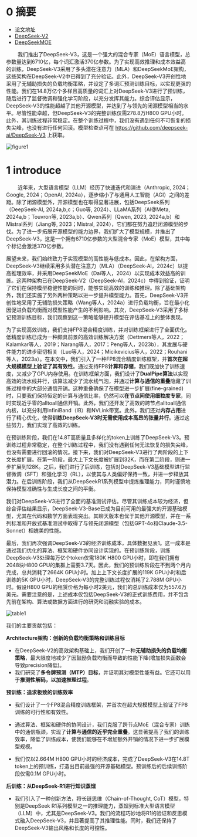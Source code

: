 # 0 摘要
- [论文地址](https://github.com/deepseek-ai/DeepSeek-V3/blob/main/DeepSeek_V3.pdf)
- [DeepSeek-V2](https://arxiv.org/pdf/2405.04434)
- [DeepSeekMOE](https://arxiv.org/pdf/2401.06066)

&nbsp;&nbsp;&nbsp;&nbsp;&nbsp;&nbsp;&nbsp;&nbsp;我们推出了DeepSeek-V3，这是一个强大的混合专家（MoE）语言模型，总参数量达到6710亿，每个词汇激活370亿参数。为了实现高效推理和成本效益高的训练，DeepSeek-V3采用了多头潜在注意力（MLA）和DeepSeekMoE架构，这些架构在DeepSeek-V2中已得到了充分验证。此外，DeepSeek-V3开创性地采用了无辅助损失的负载均衡策略，并设定了多词汇预测训练目标，以实现更强的性能。我们在14.8万亿个多样且高质量的词汇上对DeepSeek-V3进行了预训练，随后进行了监督微调和强化学习阶段，以充分发挥其能力。综合评估显示，DeepSeek-V3的性能超越了其他开源模型，并达到了与领先的闭源模型相当的水平。尽管性能卓越，但DeepSeek-V3的完整训练仅需278.8万H800 GPU小时。此外，其训练过程非常稳定。在整个训练过程中，我们没有遇到任何不可恢复的损失尖峰，也没有进行任何回滚。模型检查点可在  https://github.com/deepseek-ai/DeepSeek-V3 上获取。<br>

![figure1](images/figure1.png)

# 1 introduce
&nbsp;&nbsp;&nbsp;&nbsp;&nbsp;&nbsp;&nbsp;&nbsp;近年来，大型语言模型（LLM）经历了快速迭代和演进（Anthropic, 2024；Google, 2024；OpenAI, 2024a），逐步缩小了与通用人工智能（AGI）之间的差距。除了闭源模型外，开源模型也在取得显著进展，包括DeepSeek系列（DeepSeek-AI, 2024a,b,c；Guo等, 2024）、LLaMA系列（AI@Meta, 2024a,b；Touvron等, 2023a,b）、Qwen系列（Qwen, 2023, 2024a,b）和Mistral系列（Jiang等, 2023；Mistral, 2024），它们都在努力追赶闭源模型的步伐。为了进一步拓展开源模型的能力边界，我们扩大了模型规模，并推出了DeepSeek-V3，这是一个拥有6710亿参数的大型混合专家（MoE）模型，其中每个标记会激活370亿参数。<br>

展望未来，我们始终致力于实现模型的高性能与低成本。因此，在架构方面，DeepSeek-V3继续采用多头潜在注意力（MLA）（DeepSeek-AI，2024c）以提高推理效率，并采用DeepSeekMoE（Dai等人，2024）以实现成本效益高的训练。这两种架构已在DeepSeek-V2（DeepSeek-AI，2024c）中得到验证，证明了它们在保持模型稳健性能的同时，能够实现高效的训练和推理。除了基础架构外，我们还实施了另外两种策略以进一步提升模型能力。首先，DeepSeek-V3开创性地采用了无辅助损失策略（Wang等人，2024a）进行负载均衡，旨在最小化因促进负载均衡而对模型性能产生的不利影响。其次，DeepSeek-V3采用了多标记预测训练目标，我们观察到这一策略能够提升模型在评估基准上的整体表现。<br>

为了实现高效训练，我们支持FP8混合精度训练，并对训练框架进行了全面优化。低精度训练已成为一种颇具前景的高效训练解决方案（Dettmers等人，2022；Kalamkar等人，2019；Narang等人，2017；Peng等人，2023b），其发展与硬件能力的进步密切相关（Luo等人，2024；Micikevicius等人，2022；Rouhani等人，2023a）。在本文中，我们引入了一种FP8混合精度训练框架，并**首次在超大规模模型上验证了其有效性**。通过支持FP8**计算和存储**，我们既加快了训练速度，又减少了GPU内存使用。在训练框架方面，我们设计了**DualPipe算法**以实现高效的流水线并行，该算法减少了流水线气泡，并通过**计算与通信的重叠**隐藏了训练过程中的大部分通信开销。这种重叠确保了在模型进一步扩展(fine-grained)时，只要我们保持恒定的计算与通信比率，仍然可以**在节点间使用细粒度专家**，同时实现近乎零的alltoall通信开销。此外，我们还开发了高效的跨节点alltoall通信内核，以充分利用InfiniBand（IB）和NVLink带宽。此外，我们还对**内存占用**进行了精心优化，使得**训练DeepSeek-V3时无需使用成本高昂的张量并行**。通过这些努力，我们实现了高效的训练。<br>


在预训练阶段，我们在14.8T高质量且多样化的token上训练了DeepSeek-V3。预训练过程非常稳定，在整个训练过程中，我们没有遇到任何无法恢复的损失尖峰，也没有需要进行回滚的情况。接下来，我们对DeepSeek-V3进行了两阶段的上下文长度扩展。在第一阶段，最大上下文长度被扩展到32K，而在第二阶段，则进一步扩展到128K。之后，我们进行了后训练，包括对DeepSeek-V3基础模型进行监督微调（SFT）和强化学习（RL），以使其与人类偏好保持一致，并进一步释放其潜力。在后训练阶段，我们从DeepSeekR1系列模型中提炼推理能力，同时谨慎地保持模型准确性与生成长度之间的平衡。<br>


我们对DeepSeek-V3进行了全面的基准测试评估。尽管其训练成本较为经济，但综合评估结果显示，DeepSeek-V3-Base已成为目前可用的最强大的开源基础模型，尤其在代码和数学方面表现突出。其聊天版本也优于其他开源模型，并在一系列标准和开放式基准测试中取得了与领先闭源模型（包括GPT-4o和Claude-3.5-Sonnet）相媲美的性能。

最后，我们再次强调DeepSeek-V3的经济训练成本，具体数据见表1。这一成本是通过我们优化的算法、框架和硬件协同设计实现的。在预训练阶段，训练DeepSeek-V3处理每万亿个token仅需180K H800 GPU小时，即在我们拥有2048块H800 GPU的集群上需要3.7天。因此，我们的预训练阶段在不到两个月内完成，总共消耗了2664K GPU小时。加上上下文长度扩展的119K GPU小时和后训练的5K GPU小时，DeepSeek-V3的完整训练过程仅消耗了2.788M GPU小时。假设H800 GPU的租赁价格为每小时2美元，我们的总训练成本仅为557.6万美元。需要注意的是，上述成本仅包括DeepSeek-V3的正式训练费用，并不包含先前在架构、算法或数据方面进行的研究和消融实验的成本。

![table1](images/table1.png)

我们的主要贡献包括：<br>

**Architecture架构：创新的负载均衡策略和训练目标**<br>
- 在DeepSeek-V2的高效架构基础上，我们开创了一种**无辅助损失的负载均衡策略**，最大限度地减少了因鼓励负载均衡而导致的性能下降(增加损失函数会导致precision降低)。<br>
- 我们研究了**多令牌预测（MTP）目标**，并证明其对模型性能有益。它还可以用于**推测性解码，以加速推理过程**。<br>

**预训练：追求极致的训练效率** <br>

- 我们设计了一个FP8混合精度训练框架，并首次在超大规模模型上验证了FP8训练的可行性和有效性。

- 通过算法、框架和硬件的协同设计，我们克服了跨节点MoE（混合专家）训练中的通信瓶颈，实现了**计算与通信的近乎完全重叠**。这显著提高了我们的训练效率，降低了训练成本，使我们能够在不增加额外开销的情况下进一步扩展模型规模。

- 我们仅以2.664M H800 GPU小时的经济成本，完成了DeepSeek-V3在14.8T token上的预训练，打造出目前最强的开源基础模型。预训练后的后续训练阶段仅需0.1M GPU小时。

**后训练：从DeepSeek-R1进行知识蒸馏**

- 我们引入了一种创新方法，将长链思维（Chain-of-Thought, CoT）模型，特别是DeepSeek R1系列模型之一的推理能力，蒸馏到标准大型语言模型（LLM）中，尤其是DeepSeek-V3。我们的流程巧妙地将R1的验证和反思模式融入DeepSeek-V3，并显著提高了其推理性能。同时，我们还保持了DeepSeek-V3输出风格和长度的可控性。<br>

